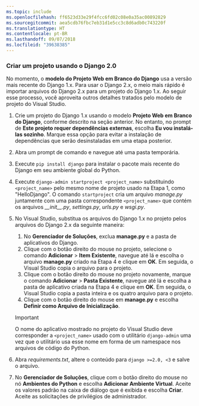 ```yaml
---
ms.topic: include
ms.openlocfilehash: ff6523d33e29f4fcc6fd02c08e0a35ac00892829
ms.sourcegitcommit: aea5cdb76fbc7eb31d1e5cc3c8d6adb0c743220f
ms.translationtype: HT
ms.contentlocale: pt-BR
ms.lasthandoff: 09/07/2018
ms.locfileid: "39638385"
---
```

### <a name="create-a-project-using-django-20"></a>Criar um projeto usando o Django 2.0

No momento, o **modelo do Projeto Web em Branco do Django** usa a versão mais recente do Django 1.x. Para usar o Django 2.x, o meio mais rápido é importar arquivos do Django 2.x para um projeto do Django 1.x. Ao seguir esse processo, você aproveita outros detalhes tratados pelo modelo de projeto do Visual Studio.

1. Crie um projeto do Django 1.x usando o modelo **Projeto Web em Branco do Django**, conforme descrito na seção anterior. No entanto, no prompt de **Este projeto requer dependências externas**, escolha **Eu vou instalá-las sozinho**. Marque essa opção para evitar a instalação de dependências que serão desinstaladas em uma etapa posterior.

1. Abra um prompt de comando e navegue até uma pasta temporária.

1. Execute `pip install django` para instalar o pacote mais recente do Django em seu ambiente global do Python.

1. Execute `django-admin startproject <project_name>` substituindo `<project_name>` pelo mesmo nome de projeto usado na Etapa 1, como "HelloDjango". O comando `startproject` cria um arquivo *manage.py* juntamente com uma pasta correspondente `<project_name>` que contém os arquivos *\_\_init\_\_.py*, *settings.py*, *urls.py* e *wsgi.py*.

1. No Visual Studio, substitua os arquivos do Django 1.x no projeto pelos arquivos do Django 2.x da seguinte maneira:

    1. No **Gerenciador de Soluções**, exclua **manage.py** e a pasta de aplicativos do Django.
    1. Clique com o botão direito do mouse no projeto, selecione o comando **Adicionar** > **Item Existente**, navegue até lá e escolha o arquivo **manage.py** criado na Etapa 4 e clique em **OK**. Em seguida, o Visual Studio copia o arquivo para o projeto.
    1. Clique com o botão direito do mouse no projeto novamente, marque o comando **Adicionar** > **Pasta Existente**, navegue até lá e escolha a pasta de aplicativo criada na Etapa 4 e clique em **OK**. Em seguida, o Visual Studio copia a pasta inteira e os quatro arquivo para o projeto.
    1. Clique com o botão direito do mouse em **manage.py** e escolha **Definir como Arquivo de Inicialização**.

    > [!Important]
    > O nome do aplicativo mostrado no projeto do Visual Studio deve corresponder a `<project_name>` usado com o utilitário `django-admin` uma vez que o utilitário usa esse nome em forma de um namespace nos arquivos de código do Python.

1. Abra *requirements.txt*, altere o conteúdo para `django >=2.0, <3` e salve o arquivo.

1. No **Gerenciador de Soluções**, clique com o botão direito do mouse no nó **Ambientes do Python** e escolha **Adicionar Ambiente Virtual**. Aceite os valores padrão na caixa de diálogo que é exibida e escolha **Criar**. Aceite as solicitações de privilégios de administrador.